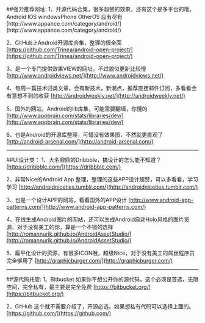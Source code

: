 <link href="http://kevinburke.bitbucket.org/markdowncss/markdown.css" rel="stylesheet"></link>
##强力推荐网址:
1、开源代码合集，很多超赞的效果，还有这个是多平台的哦，Android IOS windowsPhone OtherOS 应有尽有
[http://www.appance.com/category/android/](http://www.appance.com/category/android/)

2、GitHub上Android开源库合集，整理的很全面
[https://github.com/Trinea/android-open-project/](https://github.com/Trinea/android-open-project/)

3、是一个专门提供效果VIEW的网址，不过貌似更新比较慢
[http://www.androidviews.net/](http://www.androidviews.net/)

4、每周一篇技术归类文章，会有新技术，新潮点，推荐直接邮件订阅，多看看会有意想不到的收获
[http://androidweekly.net/](http://androidweekly.net/)

5、国外的网站，Android的lib库集，可能需要翻墙，你懂的
[http://www.appbrain.com/stats/libraries/dev/](http://www.appbrain.com/stats/libraries/dev/)

6、也是Android的开源库整理，可惜没有效果图，不然就更直观了
[http://android-arsenal.com/](http://android-arsenal.com/)

------
##UI设计类：
1、大名鼎鼎的Dribbble，搞设计的怎么能不知道？
[https://dribbble.com/](https://dribbble.com/)

2、非常Nice的Android App 整理，整理的这些APP设计超赞，可以多看看，学习学习 
[http://androidniceties.tumblr.com/](http://androidniceties.tumblr.com/)

3、也是一个设计APP的网站，看看国外的APP设计
[http://www.android-app-patterns.com/](http://www.android-app-patterns.com/)

4、在线生成Android图片的网站，还可以生成Android自动Holo风格的图片资源，对于没有美工的你，算是一个不错的选择
[http://romannurik.github.io/AndroidAssetStudio/](http://romannurik.github.io/AndroidAssetStudio/)

5、扁平化设计的资源，有很多ICON哦，超级Nice，对于没有美工的屌丝程序员完全够用了
[http://graphicburger.com/](http://graphicburger.com/)

-----
##源代码托管:
1、Bitbucket 如果你不想公开你的源代码，这个必须是首选，无限空间，完全私有，最主要是完全免费
[https://bitbucket.org/](https://bitbucket.org/)

2、GitHub 这个就不需要介绍了，开源必选。如果想私有代码可以选择上面的。
[https://github.com/](https://github.com/)